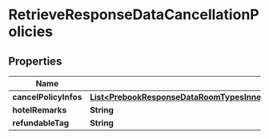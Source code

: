 

# RetrieveResponseDataCancellationPolicies


## Properties

| Name | Type | Description | Notes |
|------------ | ------------- | ------------- | -------------|
|**cancelPolicyInfos** | [**List&lt;PrebookResponseDataRoomTypesInnerRatesInnerCancellationPoliciesCancelPolicyInfosInner&gt;**](PrebookResponseDataRoomTypesInnerRatesInnerCancellationPoliciesCancelPolicyInfosInner.md) |  |  [optional] |
|**hotelRemarks** | **String** |  |  [optional] |
|**refundableTag** | **String** |  |  [optional] |



